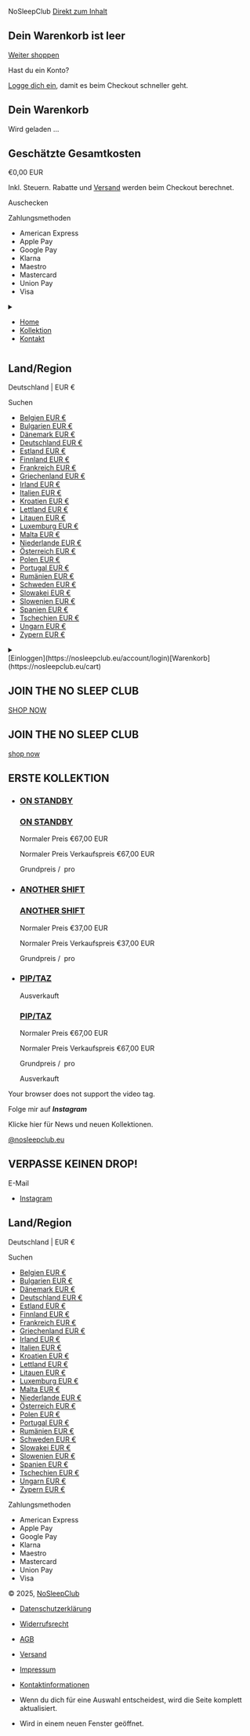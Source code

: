 NoSleepClub [Direkt zum Inhalt](https://nosleepclub.eu/#MainContent)

Dein Warenkorb ist leer
----------

[Weiter shoppen](https://nosleepclub.eu/collections/all)

Hast du ein Konto?

[Logge dich ein](https://nosleepclub.eu/account/login), damit es beim Checkout schneller geht.

Dein Warenkorb
----------

 Wird geladen ...

Geschätzte Gesamtkosten
----------

€0,00 EUR

Inkl. Steuern. Rabatte und [Versand](https://nosleepclub.eu/policies/shipping-policy) werden beim Checkout berechnet.

 Auschecken

Zahlungsmethoden

* American Express
* Apple Pay
* Google Pay
* Klarna
* Maestro
* Mastercard
* Union Pay
* Visa

<details id="Details-menu-drawer-container" class="menu-drawer-container"> <summary class="header__icon header__icon--menu header__icon--summary link focus-inset" aria-label="Menü"> </summary>

* [Home](https://nosleepclub.eu/)
* [Kollektion](https://nosleepclub.eu/collections/all-product)
* [Kontakt](https://nosleepclub.eu/pages/contact)

[Einloggen](https://nosleepclub.eu/account/login)

 Land/Region
----------

Deutschland | EUR €

Suchen

* [Belgien EUR €](https://nosleepclub.eu/#)
* [Bulgarien EUR €](https://nosleepclub.eu/#)
* [Dänemark EUR €](https://nosleepclub.eu/#)
* [Deutschland EUR €](https://nosleepclub.eu/#)
* [Estland EUR €](https://nosleepclub.eu/#)
* [Finnland EUR €](https://nosleepclub.eu/#)
* [Frankreich EUR €](https://nosleepclub.eu/#)
* [Griechenland EUR €](https://nosleepclub.eu/#)
* [Irland EUR €](https://nosleepclub.eu/#)
* [Italien EUR €](https://nosleepclub.eu/#)
* [Kroatien EUR €](https://nosleepclub.eu/#)
* [Lettland EUR €](https://nosleepclub.eu/#)
* [Litauen EUR €](https://nosleepclub.eu/#)
* [Luxemburg EUR €](https://nosleepclub.eu/#)
* [Malta EUR €](https://nosleepclub.eu/#)
* [Niederlande EUR €](https://nosleepclub.eu/#)
* [Österreich EUR €](https://nosleepclub.eu/#)
* [Polen EUR €](https://nosleepclub.eu/#)
* [Portugal EUR €](https://nosleepclub.eu/#)
* [Rumänien EUR €](https://nosleepclub.eu/#)
* [Schweden EUR €](https://nosleepclub.eu/#)
* [Slowakei EUR €](https://nosleepclub.eu/#)
* [Slowenien EUR €](https://nosleepclub.eu/#)
* [Spanien EUR €](https://nosleepclub.eu/#)
* [Tschechien EUR €](https://nosleepclub.eu/#)
* [Ungarn EUR €](https://nosleepclub.eu/#)
* [Zypern EUR €](https://nosleepclub.eu/#)

* [Instagram](https://www.instagram.com/nosleepclub.eu/profilecard/?igsh=NTlmY21rNzAxd3A5)

</details>

* [Home](https://nosleepclub.eu/)
* [Kollektion](https://nosleepclub.eu/collections/all-product)
* [Kontakt](https://nosleepclub.eu/pages/contact)

[](https://nosleepclub.eu/)
==========

Land/Region
----------

Deutschland | EUR €

Suchen

* [Belgien EUR €](https://nosleepclub.eu/#)
* [Bulgarien EUR €](https://nosleepclub.eu/#)
* [Dänemark EUR €](https://nosleepclub.eu/#)
* [Deutschland EUR €](https://nosleepclub.eu/#)
* [Estland EUR €](https://nosleepclub.eu/#)
* [Finnland EUR €](https://nosleepclub.eu/#)
* [Frankreich EUR €](https://nosleepclub.eu/#)
* [Griechenland EUR €](https://nosleepclub.eu/#)
* [Irland EUR €](https://nosleepclub.eu/#)
* [Italien EUR €](https://nosleepclub.eu/#)
* [Kroatien EUR €](https://nosleepclub.eu/#)
* [Lettland EUR €](https://nosleepclub.eu/#)
* [Litauen EUR €](https://nosleepclub.eu/#)
* [Luxemburg EUR €](https://nosleepclub.eu/#)
* [Malta EUR €](https://nosleepclub.eu/#)
* [Niederlande EUR €](https://nosleepclub.eu/#)
* [Österreich EUR €](https://nosleepclub.eu/#)
* [Polen EUR €](https://nosleepclub.eu/#)
* [Portugal EUR €](https://nosleepclub.eu/#)
* [Rumänien EUR €](https://nosleepclub.eu/#)
* [Schweden EUR €](https://nosleepclub.eu/#)
* [Slowakei EUR €](https://nosleepclub.eu/#)
* [Slowenien EUR €](https://nosleepclub.eu/#)
* [Spanien EUR €](https://nosleepclub.eu/#)
* [Tschechien EUR €](https://nosleepclub.eu/#)
* [Ungarn EUR €](https://nosleepclub.eu/#)
* [Zypern EUR €](https://nosleepclub.eu/#)

<details> <summary class="header__icon header__icon--search header__icon--summary link focus-inset modal__toggle" aria-haspopup="dialog" aria-label="Suchen"> </summary>

Suchen

</details> [Einloggen](https://nosleepclub.eu/account/login)[Warenkorb](https://nosleepclub.eu/cart)

 JOIN THE NO SLEEP CLUB
----------

[SHOP NOW](https://nosleepclub.eu/collections/all-product)

 JOIN THE NO SLEEP CLUB
----------

[shop now]()

 ERSTE KOLLEKTION
----------

* ### [ON STANDBY](https://nosleepclub.eu/products/hoodie)  ###

  ### [ON STANDBY](https://nosleepclub.eu/products/hoodie)  ###

  Normaler Preis  €67,00 EUR

  Normaler Preis Verkaufspreis  €67,00 EUR

  Grundpreis /  pro

* ### [ANOTHER SHIFT](https://nosleepclub.eu/products/shirt)  ###

  ### [ANOTHER SHIFT](https://nosleepclub.eu/products/shirt)  ###

  Normaler Preis  €37,00 EUR

  Normaler Preis Verkaufspreis  €37,00 EUR

  Grundpreis /  pro

* ### [PIP/TAZ](https://nosleepclub.eu/products/hoodie-2)  ###

  Ausverkauft

  ### [PIP/TAZ](https://nosleepclub.eu/products/hoodie-2)  ###

  Normaler Preis  €67,00 EUR

  Normaler Preis Verkaufspreis  €67,00 EUR

  Grundpreis /  pro

  Ausverkauft

 Your browser does not support the video tag.

Folge mir auf ***Instagram***

Klicke hier für News und neuen Kollektionen.

[@nosleepclub.eu](https://www.instagram.com/nosleepclub.eu/)

VERPASSE KEINEN DROP!
----------

 E-Mail

* [Instagram](https://www.instagram.com/nosleepclub.eu/profilecard/?igsh=NTlmY21rNzAxd3A5)

Land/Region
----------

Deutschland | EUR €

Suchen

* [Belgien EUR €](https://nosleepclub.eu/#)
* [Bulgarien EUR €](https://nosleepclub.eu/#)
* [Dänemark EUR €](https://nosleepclub.eu/#)
* [Deutschland EUR €](https://nosleepclub.eu/#)
* [Estland EUR €](https://nosleepclub.eu/#)
* [Finnland EUR €](https://nosleepclub.eu/#)
* [Frankreich EUR €](https://nosleepclub.eu/#)
* [Griechenland EUR €](https://nosleepclub.eu/#)
* [Irland EUR €](https://nosleepclub.eu/#)
* [Italien EUR €](https://nosleepclub.eu/#)
* [Kroatien EUR €](https://nosleepclub.eu/#)
* [Lettland EUR €](https://nosleepclub.eu/#)
* [Litauen EUR €](https://nosleepclub.eu/#)
* [Luxemburg EUR €](https://nosleepclub.eu/#)
* [Malta EUR €](https://nosleepclub.eu/#)
* [Niederlande EUR €](https://nosleepclub.eu/#)
* [Österreich EUR €](https://nosleepclub.eu/#)
* [Polen EUR €](https://nosleepclub.eu/#)
* [Portugal EUR €](https://nosleepclub.eu/#)
* [Rumänien EUR €](https://nosleepclub.eu/#)
* [Schweden EUR €](https://nosleepclub.eu/#)
* [Slowakei EUR €](https://nosleepclub.eu/#)
* [Slowenien EUR €](https://nosleepclub.eu/#)
* [Spanien EUR €](https://nosleepclub.eu/#)
* [Tschechien EUR €](https://nosleepclub.eu/#)
* [Ungarn EUR €](https://nosleepclub.eu/#)
* [Zypern EUR €](https://nosleepclub.eu/#)

Zahlungsmethoden

* American Express
* Apple Pay
* Google Pay
* Klarna
* Maestro
* Mastercard
* Union Pay
* Visa

© 2025, [NoSleepClub](https://nosleepclub.eu/)

* [Datenschutzerklärung](https://nosleepclub.eu/policies/privacy-policy)
* [Widerrufsrecht](https://nosleepclub.eu/policies/refund-policy)
* [AGB](https://nosleepclub.eu/policies/terms-of-service)
* [Versand](https://nosleepclub.eu/policies/shipping-policy)
* [Impressum](https://nosleepclub.eu/policies/legal-notice)
* [Kontaktinformationen](https://nosleepclub.eu/policies/contact-information)

* Wenn du dich für eine Auswahl entscheidest, wird die Seite komplett aktualisiert.
* Wird in einem neuen Fenster geöffnet.
